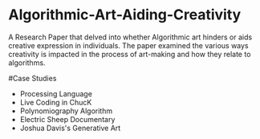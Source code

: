 # Algorithmic-Art-Aiding-Creativity

A Research Paper that delved into whether Algorithmic art hinders or aids creative expression in individuals. The paper examined the various ways creativity is impacted in the process of art-making and how they relate to algorithms.

#Case Studies
* Processing Language
* Live Coding in ChucK
* Polynomiography Algorithm
* Electric Sheep Documentary
* Joshua Davis's Generative Art
